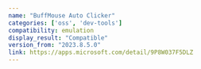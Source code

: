 ```yaml
---
name: "BuffMouse Auto Clicker"
categories: ['oss', 'dev-tools']
compatibility: emulation
display_result: "Compatible"
version_from: "2023.8.5.0"
link: https://apps.microsoft.com/detail/9P8W037F5DLZ
---
```

